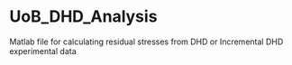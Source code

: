 # UoB_DHD_Analysis
Matlab file for calculating residual stresses from DHD or Incremental DHD experimental data
